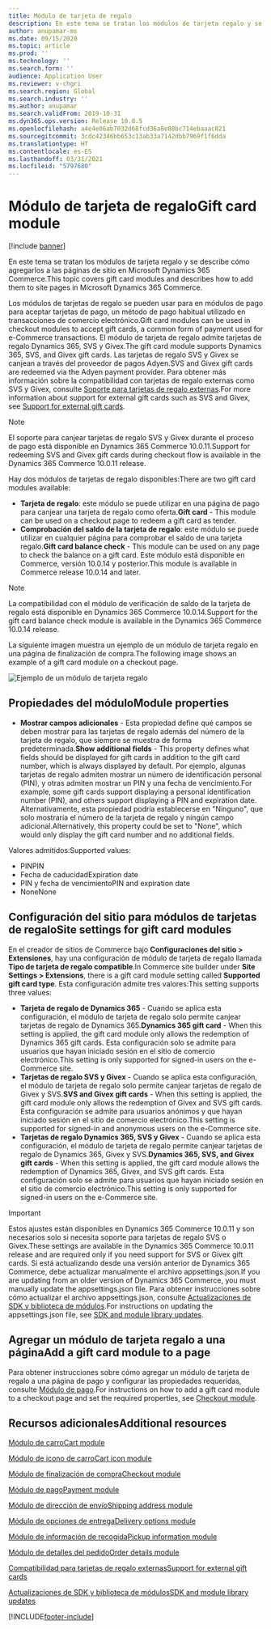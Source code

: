 ```yaml
---
title: Módulo de tarjeta de regalo
description: En este tema se tratan los módulos de tarjeta regalo y se describe cómo agregarlos a las páginas de sitio en Microsoft Dynamics 365 Commerce.
author: anupamar-ms
ms.date: 09/15/2020
ms.topic: article
ms.prod: ''
ms.technology: ''
ms.search.form: ''
audience: Application User
ms.reviewer: v-chgri
ms.search.region: Global
ms.search.industry: ''
ms.author: anupamar
ms.search.validFrom: 2019-10-31
ms.dyn365.ops.version: Release 10.0.5
ms.openlocfilehash: a4e4e06ab7032d68fcd36a8e80bc714ebaaac821
ms.sourcegitcommit: 3cdc42346bb653c13ab33a7142dbb7969f1f6dda
ms.translationtype: HT
ms.contentlocale: es-ES
ms.lasthandoff: 03/31/2021
ms.locfileid: "5797680"
---
```

# <a name="gift-card-module"></a><span data-ttu-id="4c14e-103">Módulo de tarjeta de regalo</span><span class="sxs-lookup"><span data-stu-id="4c14e-103">Gift card module</span></span>

[!include [banner](includes/banner.md)]

<span data-ttu-id="4c14e-104">En este tema se tratan los módulos de tarjeta regalo y se describe cómo agregarlos a las páginas de sitio en Microsoft Dynamics 365 Commerce.</span><span class="sxs-lookup"><span data-stu-id="4c14e-104">This topic covers gift card modules and describes how to add them to site pages in Microsoft Dynamics 365 Commerce.</span></span>

<span data-ttu-id="4c14e-105">Los módulos de tarjetas de regalo se pueden usar para en módulos de pago para aceptar tarjetas de pago, un método de pago habitual utilizado en transacciones de comercio electrónico.</span><span class="sxs-lookup"><span data-stu-id="4c14e-105">Gift card modules can be used in checkout modules to accept gift cards, a common form of payment used for e-Commerce transactions.</span></span> <span data-ttu-id="4c14e-106">El módulo de tarjeta de regalo admite tarjetas de regalo Dynamics 365, SVS y Givex.</span><span class="sxs-lookup"><span data-stu-id="4c14e-106">The gift card module supports Dynamics 365, SVS, and Givex gift cards.</span></span> <span data-ttu-id="4c14e-107">Las tarjetas de regalo SVS y Givex se canjean a través del proveedor de pagos Adyen.</span><span class="sxs-lookup"><span data-stu-id="4c14e-107">SVS and Givex gift cards are redeemed via the Adyen payment provider.</span></span> <span data-ttu-id="4c14e-108">Para obtener más información sobre la compatibilidad con tarjetas de regalo externas como SVS y Givex, consulte [Soporte para tarjetas de regalo externas](./dev-itpro/gift-card.md).</span><span class="sxs-lookup"><span data-stu-id="4c14e-108">For more information about support for external gift cards such as SVS and Givex, see [Support for external gift cards](./dev-itpro/gift-card.md).</span></span>

> [!NOTE]
> <span data-ttu-id="4c14e-109">El soporte para canjear tarjetas de regalo SVS y Givex durante el proceso de pago está disponible en Dynamics 365 Commerce 10.0.11.</span><span class="sxs-lookup"><span data-stu-id="4c14e-109">Support for redeeming SVS and Givex gift cards during checkout flow is available in the Dynamics 365 Commerce 10.0.11 release.</span></span> 

<span data-ttu-id="4c14e-110">Hay dos módulos de tarjetas de regalo disponibles:</span><span class="sxs-lookup"><span data-stu-id="4c14e-110">There are two gift card modules available:</span></span>

- <span data-ttu-id="4c14e-111">**Tarjeta de regalo**: este módulo se puede utilizar en una página de pago para canjear una tarjeta de regalo como oferta.</span><span class="sxs-lookup"><span data-stu-id="4c14e-111">**Gift card** - This module can be used on a checkout page to redeem a gift card as tender.</span></span> 
- <span data-ttu-id="4c14e-112">**Comprobación del saldo de la tarjeta de regalo**: este módulo se puede utilizar en cualquier página para comprobar el saldo de una tarjeta regalo.</span><span class="sxs-lookup"><span data-stu-id="4c14e-112">**Gift card balance check** - This module can be used on any page to check the balance on a gift card.</span></span> <span data-ttu-id="4c14e-113">Este módulo está disponible en Commerce, versión 10.0.14 y posterior.</span><span class="sxs-lookup"><span data-stu-id="4c14e-113">This module is available in Commerce release 10.0.14 and later.</span></span>

> [!NOTE]
> <span data-ttu-id="4c14e-114">La compatibilidad con el módulo de verificación de saldo de la tarjeta de regalo está disponible en Dynamics 365 Commerce 10.0.14.</span><span class="sxs-lookup"><span data-stu-id="4c14e-114">Support for the gift card balance check module is available in the Dynamics 365 Commerce 10.0.14 release.</span></span>

<span data-ttu-id="4c14e-115">La siguiente imagen muestra un ejemplo de un módulo de tarjeta regalo en una página de finalización de compra.</span><span class="sxs-lookup"><span data-stu-id="4c14e-115">The following image shows an example of a gift card module on a checkout page.</span></span>

![Ejemplo de un módulo de tarjeta regalo](./media/ecommerce-giftcard.PNG)

## <a name="module-properties"></a><span data-ttu-id="4c14e-117">Propiedades del módulo</span><span class="sxs-lookup"><span data-stu-id="4c14e-117">Module properties</span></span>

- <span data-ttu-id="4c14e-118">**Mostrar campos adicionales** - Esta propiedad define qué campos se deben mostrar para las tarjetas de regalo además del número de la tarjeta de regalo, que siempre se muestra de forma predeterminada.</span><span class="sxs-lookup"><span data-stu-id="4c14e-118">**Show additional fields** - This property defines what fields should be displayed for gift cards in addition to the gift card number, which is always displayed by default.</span></span> <span data-ttu-id="4c14e-119">Por ejemplo, algunas tarjetas de regalo admiten mostrar un número de identificación personal (PIN), y otras admiten mostrar un PIN y una fecha de vencimiento.</span><span class="sxs-lookup"><span data-stu-id="4c14e-119">For example, some gift cards support displaying a personal identification number (PIN), and others support displaying a PIN and expiration date.</span></span> <span data-ttu-id="4c14e-120">Alternativamente, esta propiedad podría establecerse en "Ninguno", que solo mostraría el número de la tarjeta de regalo y ningún campo adicional.</span><span class="sxs-lookup"><span data-stu-id="4c14e-120">Alternatively, this property could be set to "None", which would only display the gift card number and no additional fields.</span></span>

<span data-ttu-id="4c14e-121">Valores admitidos:</span><span class="sxs-lookup"><span data-stu-id="4c14e-121">Supported values:</span></span>
-   <span data-ttu-id="4c14e-122">PIN</span><span class="sxs-lookup"><span data-stu-id="4c14e-122">PIN</span></span>
-   <span data-ttu-id="4c14e-123">Fecha de caducidad</span><span class="sxs-lookup"><span data-stu-id="4c14e-123">Expiration date</span></span>
-   <span data-ttu-id="4c14e-124">PIN y fecha de vencimiento</span><span class="sxs-lookup"><span data-stu-id="4c14e-124">PIN and expiration date</span></span> 
-   <span data-ttu-id="4c14e-125">None</span><span class="sxs-lookup"><span data-stu-id="4c14e-125">None</span></span>

## <a name="site-settings-for-gift-card-modules"></a><span data-ttu-id="4c14e-126">Configuración del sitio para módulos de tarjetas de regalo</span><span class="sxs-lookup"><span data-stu-id="4c14e-126">Site settings for gift card modules</span></span>

<span data-ttu-id="4c14e-127">En el creador de sitios de Commerce bajo **Configuraciones del sitio \> Extensiones**, hay una configuración de módulo de tarjeta de regalo llamada **Tipo de tarjeta de regalo compatible**.</span><span class="sxs-lookup"><span data-stu-id="4c14e-127">In Commerce site builder under **Site Settings \> Extensions**, there is a gift card module setting called **Supported gift card type**.</span></span> <span data-ttu-id="4c14e-128">Esta configuración admite tres valores:</span><span class="sxs-lookup"><span data-stu-id="4c14e-128">This setting supports three values:</span></span>
- <span data-ttu-id="4c14e-129">**Tarjeta de regalo de Dynamics 365** - Cuando se aplica esta configuración, el módulo de tarjeta de regalo solo permite canjear tarjetas de regalo de Dynamics 365.</span><span class="sxs-lookup"><span data-stu-id="4c14e-129">**Dynamics 365 gift card** - When this setting is applied, the gift card module only allows the redemption of Dynamics 365 gift cards.</span></span> <span data-ttu-id="4c14e-130">Esta configuración solo se admite para usuarios que hayan iniciado sesión en el sitio de comercio electrónico.</span><span class="sxs-lookup"><span data-stu-id="4c14e-130">This setting is only supported for signed-in users on the e-Commerce site.</span></span>
- <span data-ttu-id="4c14e-131">**Tarjetas de regalo SVS y Givex** - Cuando se aplica esta configuración, el módulo de tarjeta de regalo solo permite canjear tarjetas de regalo de Givex y SVS.</span><span class="sxs-lookup"><span data-stu-id="4c14e-131">**SVS and Givex gift cards** - When this setting is applied, the gift card module only allows the redemption of Givex and SVS gift cards.</span></span> <span data-ttu-id="4c14e-132">Esta configuración se admite para usuarios anónimos y que hayan iniciado sesión en el sitio de comercio electrónico.</span><span class="sxs-lookup"><span data-stu-id="4c14e-132">This setting is supported for signed-in and anonymous users on the e-Commerce site.</span></span>
- <span data-ttu-id="4c14e-133">**Tarjetas de regalo Dynamics 365, SVS y Givex** - Cuando se aplica esta configuración, el módulo de tarjeta de regalo permite canjear tarjetas de regalo de Dynamics 365, Givex y SVS.</span><span class="sxs-lookup"><span data-stu-id="4c14e-133">**Dynamics 365, SVS, and Givex gift cards** - When this setting is applied, the gift card module allows the redemption of Dynamics 365, Givex, and SVS gift cards.</span></span> <span data-ttu-id="4c14e-134">Esta configuración solo se admite para usuarios que hayan iniciado sesión en el sitio de comercio electrónico.</span><span class="sxs-lookup"><span data-stu-id="4c14e-134">This setting is only supported for signed-in users on the e-Commerce site.</span></span>

> [!IMPORTANT]
> <span data-ttu-id="4c14e-135">Estos ajustes están disponibles en Dynamics 365 Commerce 10.0.11 y son necesarios solo si necesita soporte para tarjetas de regalo SVS o Givex.</span><span class="sxs-lookup"><span data-stu-id="4c14e-135">These settings are available in the Dynamics 365 Commerce 10.0.11 release and are required only if you need support for SVS or Givex gift cards.</span></span> <span data-ttu-id="4c14e-136">Si está actualizando desde una versión anterior de Dynamics 365 Commerce, debe actualizar manualmente el archivo appsettings.json.</span><span class="sxs-lookup"><span data-stu-id="4c14e-136">If you are updating from an older version of Dynamics 365 Commerce, you must manually update the appsettings.json file.</span></span> <span data-ttu-id="4c14e-137">Para obtener instrucciones sobre cómo actualizar el archivo appsettings.json, consulte [Actualizaciones de SDK y biblioteca de módulos](e-commerce-extensibility/sdk-updates.md#update-the-appsettingsjson-file).</span><span class="sxs-lookup"><span data-stu-id="4c14e-137">For instructions on updating the appsettings.json file, see [SDK and module library updates](e-commerce-extensibility/sdk-updates.md#update-the-appsettingsjson-file).</span></span> 

## <a name="add-a-gift-card-module-to-a-page"></a><span data-ttu-id="4c14e-138">Agregar un módulo de tarjeta regalo a una página</span><span class="sxs-lookup"><span data-stu-id="4c14e-138">Add a gift card module to a page</span></span>

<span data-ttu-id="4c14e-139">Para obtener instrucciones sobre cómo agregar un módulo de tarjeta de regalo a una página de pago y configurar las propiedades requeridas, consulte [Módulo de pago](add-checkout-module.md).</span><span class="sxs-lookup"><span data-stu-id="4c14e-139">For instructions on how to add a gift card module to a checkout page and set the required properties, see [Checkout module](add-checkout-module.md).</span></span>

## <a name="additional-resources"></a><span data-ttu-id="4c14e-140">Recursos adicionales</span><span class="sxs-lookup"><span data-stu-id="4c14e-140">Additional resources</span></span>

[<span data-ttu-id="4c14e-141">Módulo de carro</span><span class="sxs-lookup"><span data-stu-id="4c14e-141">Cart module</span></span>](add-cart-module.md)

[<span data-ttu-id="4c14e-142">Módulo de icono de carro</span><span class="sxs-lookup"><span data-stu-id="4c14e-142">Cart icon module</span></span>](cart-icon-module.md)

[<span data-ttu-id="4c14e-143">Módulo de finalización de compra</span><span class="sxs-lookup"><span data-stu-id="4c14e-143">Checkout module</span></span>](add-checkout-module.md)

[<span data-ttu-id="4c14e-144">Módulo de pago</span><span class="sxs-lookup"><span data-stu-id="4c14e-144">Payment module</span></span>](payment-module.md)

[<span data-ttu-id="4c14e-145">Módulo de dirección de envío</span><span class="sxs-lookup"><span data-stu-id="4c14e-145">Shipping address module</span></span>](ship-address-module.md)

[<span data-ttu-id="4c14e-146">Módulo de opciones de entrega</span><span class="sxs-lookup"><span data-stu-id="4c14e-146">Delivery options module</span></span>](delivery-options-module.md)

[<span data-ttu-id="4c14e-147">Módulo de información de recogida</span><span class="sxs-lookup"><span data-stu-id="4c14e-147">Pickup information module</span></span>](pickup-info-module.md)

[<span data-ttu-id="4c14e-148">Módulo de detalles del pedido</span><span class="sxs-lookup"><span data-stu-id="4c14e-148">Order details module</span></span>](order-confirmation-module.md)

[<span data-ttu-id="4c14e-149">Compatibilidad para tarjetas de regalo externas</span><span class="sxs-lookup"><span data-stu-id="4c14e-149">Support for external gift cards</span></span>](./dev-itpro/gift-card.md)

[<span data-ttu-id="4c14e-150">Actualizaciones de SDK y biblioteca de módulos</span><span class="sxs-lookup"><span data-stu-id="4c14e-150">SDK and module library updates</span></span>](e-commerce-extensibility/sdk-updates.md)


[!INCLUDE[footer-include](../includes/footer-banner.md)]